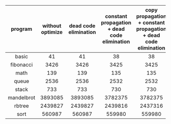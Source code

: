 |  program   | without optimize | dead code elimination | constant propagation + dead code elimination | copy propagation + constant propagation + dead code elimination | copy propagator + dead code elimination |
| :--------: | :--------------: | :-------------------: | :------------------------------------------: | :----------------------------------------------------------: | :-------------------------------------: |
|   basic    |        41        |          41           |                      38                      |                              38                              |                   41                    |
| fibonacci  |       3426       |         3426          |                     3425                     |                             3425                             |                  3426                   |
|    math    |       139        |          139          |                     135                      |                             135                              |                   139                   |
|   queue    |       2536       |         2536          |                     2532                     |                             2532                             |                  3526                   |
|   stack    |       733        |          733          |                     730                      |                             730                              |                   733                   |
| mandelbrot |     3893085      |        3893085        |                   3782375                    |                           3782375                            |                 3893085                 |
|   rbtree   |     2439827      |        2439827        |                   2439816                    |                           2437316                            |                 2437327                 |
|    sort    |      560987      |        560987         |                    559980                    |                            559980                            |                 560987                  |

